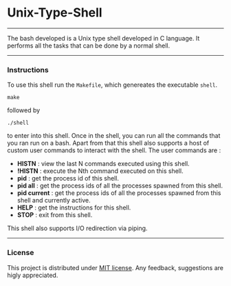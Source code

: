# Unix-Type-Shell
***
The bash developed is a Unix type shell developed in C language. It performs all the tasks that can be done by a normal shell.
***
### Instructions
To use this shell run the `Makefile`, which genereates the executable `shell`.
```
make
```
followed by 
```
./shell
```
to enter into this shell. Once in the shell, you can run all the commands that you ran run on a bash. Apart from that this shell also supports a host of custom user commands to interact with the shell. The user commands are : 
* <strong>HISTN</strong> : view the last N commands executed using this shell.
* <strong>!HISTN</strong> : execute the Nth command executed on this shell.
* <strong>pid</strong> : get the process id of this shell.
* <strong>pid all</strong> : get the process ids of all the processes spawned from this shell.
* <strong>pid current</strong> : get the process ids of all the processes spawned from this shell and currently active.
* <strong>HELP</strong> : get the instructions for this shell.
* <strong>STOP</strong> : exit from this shell.

This shell also supports I/O redirection via piping.

***

### License

This project is distributed under [MIT license](https://opensource.org/licenses/MIT). Any feedback, suggestions are higly appreciated.


